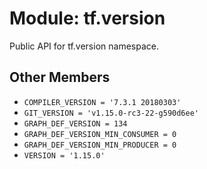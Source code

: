 <div itemscope itemtype="http://developers.google.com/ReferenceObject">
<meta itemprop="name" content="tf.version" />
<meta itemprop="path" content="Stable" />
<meta itemprop="property" content="COMPILER_VERSION"/>
<meta itemprop="property" content="GIT_VERSION"/>
<meta itemprop="property" content="GRAPH_DEF_VERSION"/>
<meta itemprop="property" content="GRAPH_DEF_VERSION_MIN_CONSUMER"/>
<meta itemprop="property" content="GRAPH_DEF_VERSION_MIN_PRODUCER"/>
<meta itemprop="property" content="VERSION"/>
</div>

# Module: tf.version

Public API for tf.version namespace.

<!-- Placeholder for "Used in" -->


## Other Members

* `COMPILER_VERSION = '7.3.1 20180303'` <a id="COMPILER_VERSION"></a>
* `GIT_VERSION = 'v1.15.0-rc3-22-g590d6ee'` <a id="GIT_VERSION"></a>
* `GRAPH_DEF_VERSION = 134` <a id="GRAPH_DEF_VERSION"></a>
* `GRAPH_DEF_VERSION_MIN_CONSUMER = 0` <a id="GRAPH_DEF_VERSION_MIN_CONSUMER"></a>
* `GRAPH_DEF_VERSION_MIN_PRODUCER = 0` <a id="GRAPH_DEF_VERSION_MIN_PRODUCER"></a>
* `VERSION = '1.15.0'` <a id="VERSION"></a>
